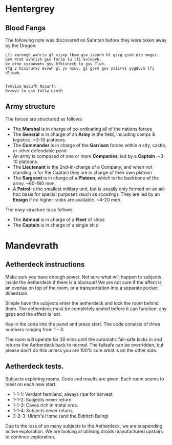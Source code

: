# Hentergrey

## Blood Fangs

The following note was discovered on Sahntah before they were taken away by the Dragon:

```
Lfi xorvmgh wvhriv gl xizxp lkvm gsv ivzonh hl gszg gsvb nzb vmgvi.
Gsv Prmt wvhrivh gsv fmrlm lu lfi kvlkovh.
Dv droo xszoovmtv gsv hfkivnzxb lu gsv Tlwh.
Yfg z hzxirurxv mvvwh gl yv nzwv, gl gsrm gsv yziirvi yvgdvvm lfi dliowh.


Tvmvizo Wizufh Nzourfn
Ovzwvi lu gsv Yollw Uzmth
```

## Army structure

The forces are structured as follows:

 - The **Marshal** is in charge of co-ordinating all of the nations forces
 - The **General** is in charge of an **Army** in the field, including camps & logistics. ~3-10 platoons.
 - The **Commander** is in charge of the **Garrison** forces within a city, castle, or other defendable point
 - An army is composed of one or more **Companies**, led by a **Captain**. ~3-10 platoons.
 - The **Lieutenant** is the 2nd-in-charge of a Company, and when not standing in for the Captain they are in charge of their own platoon
 - The **Sargeant** is in charge of a **Platoon**, which is the backbone of the army. ~60-160 men.
 - A **Patrol** is the smallest military unit, but is usually only formed on an ad-hoc basis for special purposes (such as scouting). They are led by an **Ensign** if no higher ranks are available. ~4-20 men.

The navy structure is as follows:

 - The **Admiral** is in charge of a **Fleet** of ships
 - The **Captain** is in charge of a single ship

# Mandevrath

## Aetherdeck instructions

Make sure you have enough power. Not sure what will happen to subjects inside the Aetherdeck if there is a blackout! We are not sure if the affect is an overlay on top of the room, or a transportation into a separate pocket dimension.

Simple have the subjects enter the aetherdeck and lock the room behind them. The aetherdeck must be completely sealed before it can function; any gaps and the effect is lost.

Key in the code into the panel and press start. The code consists of three numbers ranging from 1 - 3.

The room will operate for 30 mins until the automatic fail-safe kicks in and returns the Aetherdeck back to normal. The failsafe can be overridden, but please don't do this unless you are 100% sure what is on the other side.

## Aetherdeck tests.

Subjects exploring rooms. Code and results are given. Each room seems to reset on each new start.

- 1-1-1: Verdant farmland, always ripe for harvest.
- 1-1-2: Subjects never return.
- 1-1-3: Caves rich in metal ores.
- 1-1-4: Subjects never return.
- 3-2-3: Ulrich's Home (and the Eldritch Being)

Due to the loss of so many subjects to the Aetherdeck, we are suspending active exploration. We are looking at utilising droids manufactured upstairs to continue exploration.